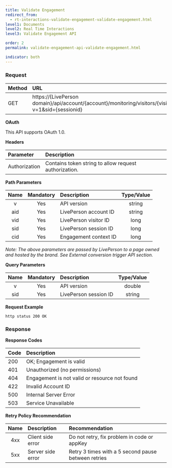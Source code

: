 ```yaml
---
title: Validate Engagement
redirect_from:
  - rt-interactions-validate-engagement-validate-engagement.html
level1: Documents
level2: Real Time Interactions
level3: Validate Engagement API

order: 2
permalink: validate-engagement-api-validate-engagement.html

indicator: both
---
```


### Request

| Method     | URL |
| :--- | :--- |
| GET | https://{LivePerson domain}/api/account/{account}/monitoring/visitors/{visitor}/visits/current/campaigns/{campaign}/engagements/{engagement}/contexts/{context}?v=1&sid={sessionid} |

**OAuth** 

This API supports OAuth 1.0.

**Headers**

| Parameter     | Description |
| :--- | :--- |
| Authorization | Contains token string to allow request authorization. |

**Path Parameters**

| Name     | Mandatory | Description | Type/Value |
| :------: | :-------: | :-------- | :--------:|
| v | Yes |  API version    | string |
| aid | Yes   |  LivePerson account ID | string|
| vid     | Yes    |  LivePerson visitor ID | long|
| sid | Yes |  LivePerson session ID | long |
| cid | Yes   |  Engagement context ID | long|

*Note: The above parameters are passed by LivePerson to a page owned and hosted by the brand. See External conversion trigger API section.*

**Query Parameters**

| Name     | Mandatory | Description | Type/Value |
| :------: | :-------: | :-------- | :--------:|
| v | Yes |  API version  | double |
| sid | Yes |  LivePerson session ID | string |

**Request Example**

`http status 200 OK`
    
### Response
  
  **Response Codes**

| Code     | Description | 
| :------ | :------- | 
| 200 | OK; Engagement is valid |
| 401 | Unauthorized (no permissions) |  
| 404 | Engagement is not valid or resource not found |
| 422 | Invalid Account ID |      
| 500 | Internal Server Error |
| 503 | Service Unavailable | 

**Retry Policy Recommendation**

| Name     | Description | Recommendation |
| :------: | :------- | :-------- | 
| 4xx | Client side error |  Do not retry, fix problem in code or appKey    | 
| 5xx | Server side error |  Retry 3 times with a 5 second pause between retries | 
